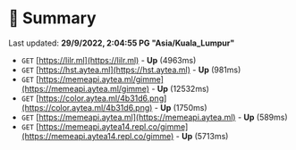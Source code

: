 # 📖 Summary
Last updated: **29/9/2022, 2:04:55 PG "Asia/Kuala_Lumpur"**

- `GET` [https://lilr.ml](https://lilr.ml) - **Up** (4963ms)
- `GET` [https://hst.aytea.ml](https://hst.aytea.ml) - **Up** (981ms)
- `GET` [https://memeapi.aytea.ml/gimme](https://memeapi.aytea.ml/gimme) - **Up** (12532ms)
- `GET` [https://color.aytea.ml/4b31d6.png](https://color.aytea.ml/4b31d6.png) - **Up** (1750ms)
- `GET` [https://memeapi.aytea.ml](https://memeapi.aytea.ml) - **Up** (589ms)
- `GET` [https://memeapi.aytea14.repl.co/gimme](https://memeapi.aytea14.repl.co/gimme) - **Up** (5713ms)
